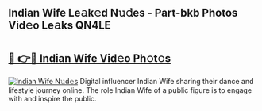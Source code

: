 ## Indian Wife Le𝚊k𝚎d N𝚞𝚍es - Part-bkb Photos Vid𝚎o Le𝚊ks QN4LE

# <h2><a href="http://fbdi8bx.evod.top/?m=Indian+Wife">🔗 👉🔴 Indian Wife Vid𝚎o Ph𝚘t𝚘s</a></h2>

[![Indian Wife N𝚞d𝚎s](https://i.imgur.com/8V9OHl7.gif)](http://fbdi8bx.evod.top/?m=Indian+Wife)
Digital influencer Indian Wife sharing their dance and lifestyle journey online. The role Indian Wife of a public figure is to engage with and inspire the public. 
